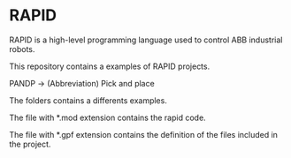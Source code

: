 # RAPID
RAPID is a high-level programming language used to control ABB industrial robots. 

This repository contains a examples of RAPID projects.

PANDP -> (Abbreviation) Pick and place

The folders contains a differents examples.

The file with *.mod extension contains the rapid code.

The file with *.gpf extension contains the definition of the files included in the project.
